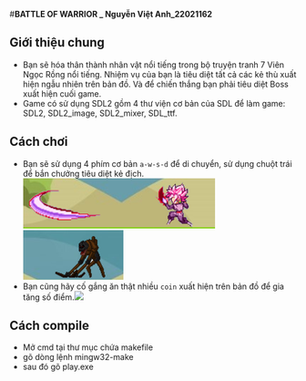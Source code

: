 #**BATTLE OF WARRIOR _ Nguyễn Việt Anh_22021162**
## Giới thiệu chung
 - Bạn sẽ hóa thân thành nhân vật nổi tiếng trong bộ truyện tranh 7 Viên Ngọc Rồng nổi tiếng. Nhiệm vụ của bạn là tiêu diệt tất cả các kẻ thù xuất hiện ngẫu nhiên trên bản đồ. Và để chiến thắng bạn phải tiêu diệt Boss xuất hiện cuối game.
 - Game có sử dụng SDL2 gồm 4 thư viện cơ bản của SDL để làm game: SDL2, SDL2_image, SDL2_mixer, SDL_ttf.

## Cách chơi
- Bạn sẽ sử dụng 4 phím cơ bản `a-w-s-d` để di chuyển, sử dụng chuột trái để bắn chưởng tiêu diệt kẻ địch.
![example](Game/readme/quai1.png) ![example](Game/readme/quai2.png)
- Bạn cũng hãy cố gắng ăn thật nhiều `coin` xuất hiện trên bản đồ để gia tăng số điểm.![](readme/coin.png)


## Cách compile
- Mở cmd tại thư mục chứa makefile
- gõ dòng lệnh mingw32-make
- sau đó gõ play.exe